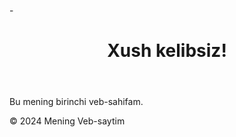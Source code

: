 -<!DOCTYPE html>
<html lang="uz">
<head>
    <meta charset="UTF-8">
    <meta name="viewport" content="width=device-width, initial-scale=1.0">
    <title>Mening Veb-saytim</title>
    <link rel="stylesheet" href="styles.css">
</head>
<body>
    <header>
        <h1> Xush kelibsiz!</h1>
    </header>
    <main>
        <p>Bu mening birinchi veb-sahifam.</p>
    </main>
    <footer>
        <p>&copy; 2024 Mening Veb-saytim</p>
    </footer>
</body>
</html>

<!---
dilnoza87/dilnoza87 is a ✨ special ✨ repository because its `README.md` (this file) appears on your GitHub profile.
You can click the Preview link to take a look at your changes.
--->
